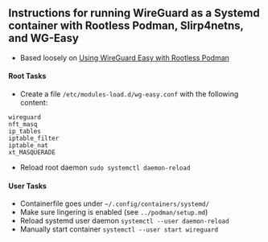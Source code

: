 ## Instructions for running WireGuard as a Systemd container with Rootless Podman, Slirp4netns, and WG-Easy

- Based loosely on [Using WireGuard Easy with Rootless Podman](https://github.com/wg-easy/wg-easy/wiki/Using-WireGuard-Easy-with-rootless-Podman-%28incl.-Kubernetes-yaml-file-generation%29)

#### Root Tasks
- Create a file `/etc/modules-load.d/wg-easy.conf` with the following content:
```
wireguard
nft_masq
ip_tables
iptable_filter
iptable_nat
xt_MASQUERADE
```
- Reload root daemon `sudo systemctl daemon-reload`

#### User Tasks
- Containerfile goes under `~/.config/containers/systemd/`
- Make sure lingering is enabled (see `../podman/setup.md`)
- Reload systemd user daemon `systemctl --user daemon-reload`
- Manually start container `systemctl --user start wireguard`